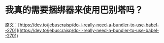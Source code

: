 # 我真的需要捆绑器来使用巴别塔吗？

原文：[https://dev.to/jebuscraisp/do-i-really-need-a-bundler-to-use-babel--2701](https://dev.to/jebuscraisp/do-i-really-need-a-bundler-to-use-babel--2701)
